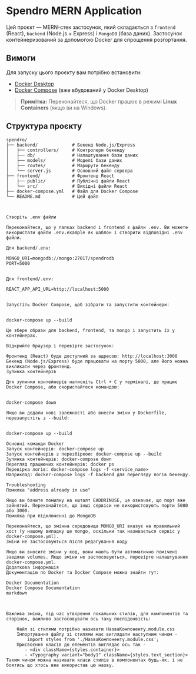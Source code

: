 # Spendro MERN Application

Цей проєкт — MERN-стек застосунок, який складається з `frontend` (React), `backend` (Node.js + Express) і `MongoDB` (база даних). Застосунок контейнеризований за допомогою Docker для спрощення розгортання.

## Вимоги

Для запуску цього проєкту вам потрібно встановити:

- [Docker Desktop](https://www.docker.com/products/docker-desktop)
- [Docker Compose](https://docs.docker.com/compose/install/) (вже вбудований у Docker Desktop)

> **Примітка:** Переконайтеся, що Docker працює в режимі **Linux Containers** (якщо ви на Windows).

## Структура проєкту

```plaintext
spendro/
├── backend/             # Бекенд Node.js/Express
│   ├── controllers/     # Контролери бекенду
│   ├── db/              # Налаштування бази даних
│   ├── models/          # Моделі бази даних
│   ├── routes/          # Маршрути бекенду
│   └── server.js        # Основний файл сервера
├── frontend/            # Фронтенд React
│   ├── public/          # Публічні файли React
│   └── src/             # Вихідні файли React
├── docker-compose.yml   # Файл для Docker Compose
└── README.md            # Цей файл



Створіть .env файли

Переконайтеся, що у папках backend і frontend є файли .env. Ви можете використати файли .env.example як шаблон і створити відповідні .env файли.

Для backend/.env:

MONGO_URI=mongodb://mongo:27017/spendrodb
PORT=5000


Для frontend/.env:

REACT_APP_API_URL=http://localhost:5000


Запустіть Docker Compose, щоб зібрати та запустити контейнери:


docker-compose up --build

Це збере образи для backend, frontend, та mongo і запустить їх у контейнерах.

Відкрийте браузер і перевірте застосунок:

Фронтенд (React) буде доступний за адресою: http://localhost:3000
Бекенд (Node.js/Express) буде працювати на порту 5000, але його можна викликати через фронтенд.
Зупинка контейнерів

Для зупинки контейнерів натисніть Ctrl + C у терміналі, де працює Docker Compose, або скористайтеся командою:


docker-compose down

Якщо ви додали нові залежності або внесли зміни у Dockerfile, перезапустіть з --build:


docker-compose up --build

Основні команди Docker
Запуск контейнерів: docker-compose up
Запуск контейнерів з перезбіркою: docker-compose up --build
Зупинка контейнерів: docker-compose down
Перегляд працюючих контейнерів: docker ps
Перевірка логів: docker-compose logs -f <service_name>
Наприклад: docker-compose logs -f backend для перегляду логів бекенду.

Troubleshooting
Помилка "address already in use"

Якщо ви бачите помилку на кшталт EADDRINUSE, це означає, що порт вже зайнятий. Переконайтеся, що інші сервіси не використовують порти 5000 або 3000.
Помилка при підключенні до MongoDB

Переконайтеся, що змінна середовища MONGO_URI вказує на правильний хост (у нашому випадку це mongo, оскільки так називається сервіс у docker-compose.yml).
Зміни не застосовуються після редагування коду

Якщо ви вносите зміни у код, вони мають бути автоматично помічені завдяки volumes. Якщо зміни не застосовуються, перевірте налаштування docker-compose.yml.
Додаткова інформація
Документацію по Docker та Docker Compose можна знайти тут:

Docker Documentation
Docker Compose Documentation
markdown



Важлива зміна, під час утворення локальних стилів, для компонентів та сторінок, важливо застосовувати ось таку послідонвість:

    Файл зі стилями потрібно називати НазваКомпоненту.module.css
    Імпортування файлу зі стилями має виглядати наступним чином - 
        import styles from './НазваКомпоненту.module.css';
    Присвоєння класів до елементів виглядає ось так - 
       - <div className={styles.container}>
       - <Typography variant="body1" className={styles.text_section}>
Таким чином можна називати класи стилів в компонентах будь-як, і не боятись що хтось вже використав цю назву.            